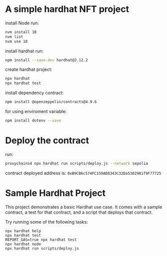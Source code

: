 # A simple hardhat NFT project

install Node run:

```bash
nvm install 18
nvm list
nvm use 18
```

install hardhat run:

```bash
npm install --save-dev hardhat@2.12.2
```

create hardhat project:

```bash
npx hardhat
npx hardhat test
```

install dependency contract:

```bash
npm install @openzeppelin/contracts@4.9.6
```

for using enviroment variable:

```bash
npm install dotenv --save
```

# Deploy the contract

run:

```bash
proxychains4 npx hardhat run scripts/deploy.js --network sepolia
```

contract deployed address is: `0xB9CB6c574FC159AD8343C32Da5302981f9F77725`

# Sample Hardhat Project

This project demonstrates a basic Hardhat use case. It comes with a sample contract, a test for that contract, and a script that deploys that contract.

Try running some of the following tasks:

```shell
npx hardhat help
npx hardhat test
REPORT_GAS=true npx hardhat test
npx hardhat node
npx hardhat run scripts/deploy.js
```
